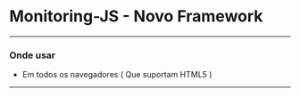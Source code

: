 <h1>Monitoring-JS - Novo Framework</h1>
<hr>
<h3>Onde usar</h3>
<ul>
	<li>Em todos os navegadores ( Que suportam HTML5 ) </li>
</ul>

<hr>

